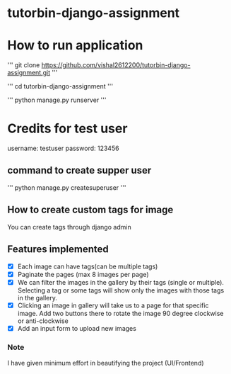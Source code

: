 # tutorbin-django-assignment

# How to run application

'''
git clone https://github.com/vishal2612200/tutorbin-django-assignment.git
'''

'''
cd tutorbin-django-assignment
'''

'''
python manage.py runserver
'''

# Credits for test user

username: testuser
password: 123456

## command to create supper user

'''
python manage.py createsuperuser
'''

## How to create custom tags for image

You can create tags through django admin 

## Features implemented

- [x] Each image can have tags(can be multiple tags)
- [x] Paginate the pages (max 8 images per page)
- [x] We can filter the images in the gallery by their tags (single or multiple). Selecting a tag or some tags will show only the images with those tags in the gallery.
- [x] Clicking an image in gallery will take us to a page for that specific image. Add two buttons there to rotate the image 90 degree clockwise or anti-clockwise
- [x] Add an input form to upload new images

### Note

I have given minimum eﬀort in beautifying the project (UI/Frontend)



